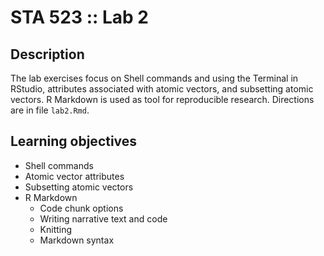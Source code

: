 # STA 523 :: Lab 2

## Description

The lab exercises focus on Shell commands and using the Terminal in RStudio,
attributes associated with atomic vectors, and subsetting atomic vectors.
R Markdown is used as tool for reproducible research. Directions
are in file `lab2.Rmd`.

## Learning objectives

- Shell commands
- Atomic vector attributes
- Subsetting atomic vectors
- R Markdown
    - Code chunk options
    - Writing narrative text and code
    - Knitting
    - Markdown syntax
